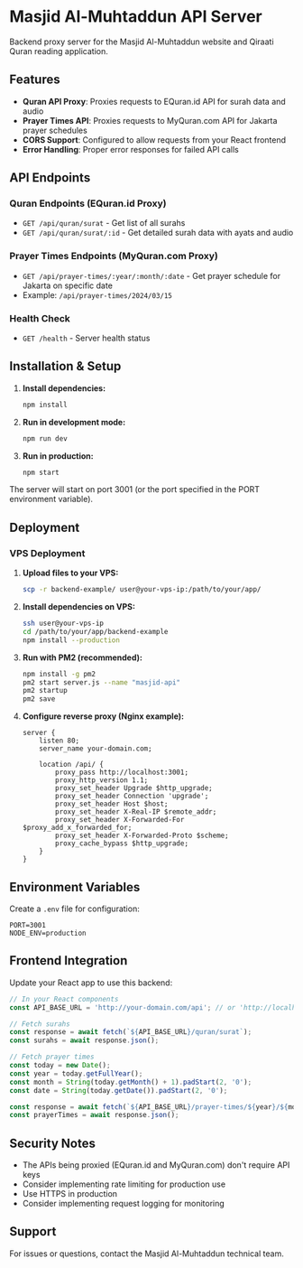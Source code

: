 # Masjid Al-Muhtaddun API Server

Backend proxy server for the Masjid Al-Muhtaddun website and Qiraati Quran reading application.

## Features

- **Quran API Proxy**: Proxies requests to EQuran.id API for surah data and audio
- **Prayer Times API**: Proxies requests to MyQuran.com API for Jakarta prayer schedules
- **CORS Support**: Configured to allow requests from your React frontend
- **Error Handling**: Proper error responses for failed API calls

## API Endpoints

### Quran Endpoints (EQuran.id Proxy)

- `GET /api/quran/surat` - Get list of all surahs
- `GET /api/quran/surat/:id` - Get detailed surah data with ayats and audio

### Prayer Times Endpoints (MyQuran.com Proxy)

- `GET /api/prayer-times/:year/:month/:date` - Get prayer schedule for Jakarta on specific date
- Example: `/api/prayer-times/2024/03/15`

### Health Check

- `GET /health` - Server health status

## Installation & Setup

1. **Install dependencies:**
   ```bash
   npm install
   ```

2. **Run in development mode:**
   ```bash
   npm run dev
   ```

3. **Run in production:**
   ```bash
   npm start
   ```

The server will start on port 3001 (or the port specified in the PORT environment variable).

## Deployment

### VPS Deployment

1. **Upload files to your VPS:**
   ```bash
   scp -r backend-example/ user@your-vps-ip:/path/to/your/app/
   ```

2. **Install dependencies on VPS:**
   ```bash
   ssh user@your-vps-ip
   cd /path/to/your/app/backend-example
   npm install --production
   ```

3. **Run with PM2 (recommended):**
   ```bash
   npm install -g pm2
   pm2 start server.js --name "masjid-api"
   pm2 startup
   pm2 save
   ```

4. **Configure reverse proxy (Nginx example):**
   ```nginx
   server {
       listen 80;
       server_name your-domain.com;
       
       location /api/ {
           proxy_pass http://localhost:3001;
           proxy_http_version 1.1;
           proxy_set_header Upgrade $http_upgrade;
           proxy_set_header Connection 'upgrade';
           proxy_set_header Host $host;
           proxy_set_header X-Real-IP $remote_addr;
           proxy_set_header X-Forwarded-For $proxy_add_x_forwarded_for;
           proxy_set_header X-Forwarded-Proto $scheme;
           proxy_cache_bypass $http_upgrade;
       }
   }
   ```

## Environment Variables

Create a `.env` file for configuration:

```env
PORT=3001
NODE_ENV=production
```

## Frontend Integration

Update your React app to use this backend:

```javascript
// In your React components
const API_BASE_URL = 'http://your-domain.com/api'; // or 'http://localhost:3001/api' for development

// Fetch surahs
const response = await fetch(`${API_BASE_URL}/quran/surat`);
const surahs = await response.json();

// Fetch prayer times
const today = new Date();
const year = today.getFullYear();
const month = String(today.getMonth() + 1).padStart(2, '0');
const date = String(today.getDate()).padStart(2, '0');

const response = await fetch(`${API_BASE_URL}/prayer-times/${year}/${month}/${date}`);
const prayerTimes = await response.json();
```

## Security Notes

- The APIs being proxied (EQuran.id and MyQuran.com) don't require API keys
- Consider implementing rate limiting for production use
- Use HTTPS in production
- Consider implementing request logging for monitoring

## Support

For issues or questions, contact the Masjid Al-Muhtaddun technical team.